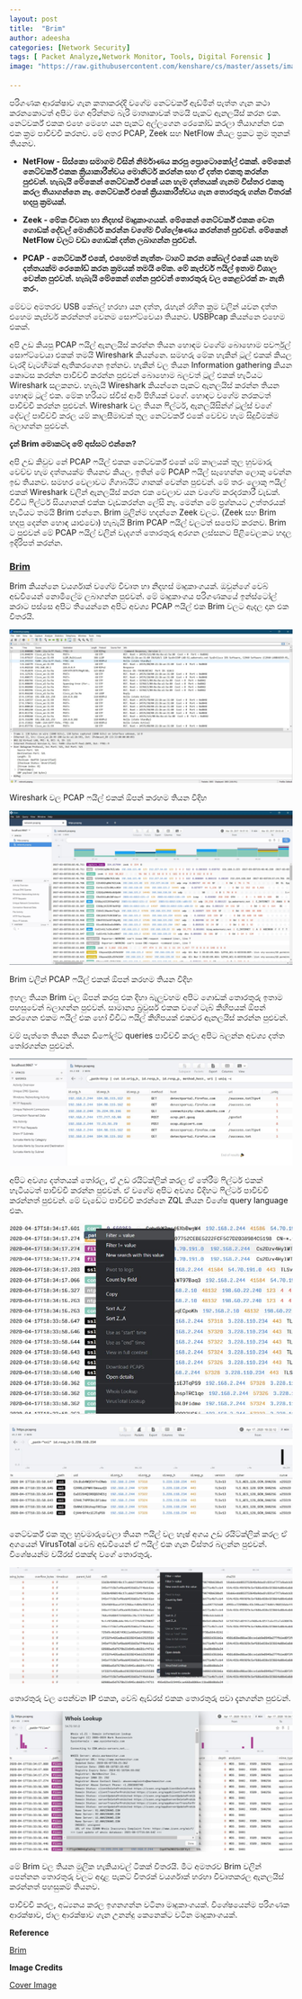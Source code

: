 ```yaml
---
layout: post
title:  "Brim"
author: adeesha
categories: [Network Security]
tags: [ Packet Analyze,Network Monitor, Tools, Digital Forensic ]
image: "https://raw.githubusercontent.com/kenshare/cs/master/assets/images/posts/ajp/cov/brim.png"

---
```


පරිගණක ආරක්ෂාව ගැන කතාකරද්දි වගේම නෙට්වර්ක් ඇඩ්මින් පැත්ත ගැන කථා කරනකොටත් අපිට මග අරින්නම බැරි මාතෘකාවක් තමයි පැකට් ඇනලයිස් කරන එක. නෙට්වර්ක් එකක එහෙ මෙහෙ යන පැකට් අල්ලගෙන රෙකෝඩ් කරලා තියාගන්න එක එක ක්‍රම පාවිච්චි කරනව. මේ අතර PCAP, Zeek සහ NetFlow කියල ප්‍රකට ක්‍රම තුනක් තියනව.

- **NetFlow - සිස්කො සමාගම විසින් නිර්මාණය කරපු ප්‍රොටොකෝල් එකක්. මේකෙන් නෙට්වර්ක් එකක ක්‍රියාකාරීත්වය මොනිටර් කරන්න සහ ඒ දත්ත එකතු කරන්න පුළුවන්. හැබැයි මේකෙන් නෙට්වර්ක් එකේ යන හැම දත්තයක් ගැනම විස්තර එකතු කරල තියාගන්නෙ නෑ. නෙට්වර්ක් එකේ ක්‍රියාකාරීත්වය ගැන තොරතුරු ගන්න විතරක් හදපු ක්‍රමයක්.**

- **Zeek - මේක විවෘත හා නිදහස් මෘදුකාංගයක්. මේකෙන් නෙට්වර්ක් එකක වෙන ගොඩක් දේවල් මොනිටර් කරන්න වගේම විශ්ලේෂණය කරන්නත් පුළුවන්. මේකෙන් NetFlow වලට වඩා ගොඩක් දත්ත ලබාගන්න පුළුවන්.**

- **PCAP - නෙට්වර්ක් එකේ, එහෙමත් නැත්තං ටාගට් කරන කේබල් එකේ යන හැම දත්තයක්ම රෙකෝඩ් කරන ක්‍රමයක් තමයි මේක. මේ කැප්චර් ෆයිල් ඉතාම විශාල වෙන්න පුළුවන්. හැබැයි මේකෙන් ගන්න පුළුවන් තොරතුරු වල කෙළවරක් නං නැති තරං.**

මේවට අමතරව USB කේබල් හරහා යන දත්ත, රැහැන් රහිත ක්‍රම වලින් යවන දත්ත එහෙම කැප්චර් කරන්නත් වෙනම සොෆ්ට්වෙයා තියනව. USBPcap කියන්නෙ එහෙම එකක්.

අපි උඩ කියපු PCAP ෆයිල් ඇනලයිස් කරන්න තියන හොඳම වගේම බොහොම පවර්ෆුල් සොෆ්ට්වෙයා එකක් තමයි Wireshark කියන්නෙ. සමහරු මේක හැකින් ටූල් එකක් කියල වැරදි වැටහීමක් ඇතිකරගෙන ඉන්නව. හැකින් වල තියන Information gathering කියන කොටස කරන්න පාවිච්චි කරන්න පුළුවන් බොහොම බලවත් ටූල් එකක් හැටියට Wireshark සලකනව. හැබැයි Wireshark කියන්නෙ පැකට් ඇනලයිස් කරන්න තියන හොඳම ටූල් එක. මේක හරියට ස්විස් ආමි පිහියක් වගේ. හොඳට වගේම නරකටත් පාවිච්චි කරන්න පුළුවන්. Wireshark වල තියන ෆිල්ටර්, ඇනලයිසින්ග් ටූල්ස් වගේ දේවල් පාවිච්චි කරල යම් කාලසීමාවක් තුල නෙට්වර්ක් එකේ වෙච්ච හැම සිදුවීමක්ම බලාගන්න පුළුවන්. 

**දැන් Brim මොකටද මේ අස්සට එන්නෙ?**

අපි උඩ කිවුව නේ PCAP ෆයිල් එකක නෙට්වර්ක් එකේ යම් කාලයක් තුල හුවමාරු වෙච්ච හැම දත්තයක්ම තියනව කියල. ඉතින් මේ PCAP ෆයිල් සෑහෙන්න ලොකු වෙන්න ඉඩ තියනව. සමහර වෙලාවට ගිගාබයිට් ගානක් වෙන්න පුළුවන්. මේ තරං ලොකු ෆයිල් එකක් Wireshark වලින් ඇනලයිස් කරන එක වෙලාව යන වගේම කරදරකාරී වැඩක්. විවිධ ෆිල්ටර් සියගානක් එක්ක වැඩකරන්න ලේසි නෑ. මෙන්න මේ ප්‍රශ්නයට උත්තරයක් හැටියට තමයි Brim එන්නෙ. Brim මුලින්ම හදන්නෙ Zeek වලට. (Zeek සහ Brim හදපු දෙන්න හොඳ යාළුවො) හැබැයි Brim PCAP ෆයිල් වලටත් සපෝට් කරනව. Brim ට පුළුවන් මේ PCAP ෆයිල් වලින් වැදගත් තොරතුරු අරගන ලස්සනට පිළිවෙලකට හදල ඉදිරිපත් කරන්න.

### [Brim](https://www.brimsecurity.com/) 

Brim කියන්නෙ වයර්ශාක් වගේම විවෘත හා නිදහස් මෘදුකාංගයක්. ඔවුන්ගේ වෙබ් අඩවියෙන් නොමිලේම ලබාගන්න පුළුවන්. මේ මෘදුකාංගය පරිගණකයේ ඉන්ස්ටෝල් කරාට පස්සෙ අපිට තියෙන්නෙ අපිට අවශ්‍ය PCAP ෆයිල් එක Brim වලට ඇදල දාන එක විතරයි.

![Wireshark](https://raw.githubusercontent.com/kenshare/cs/master/assets/images/posts/ajp/cont/wireshark.JPG?raw=true)

Wireshark වල PCAP ෆයිල් එකක් ඕපන් කරහම තියන විදිහ



![Brim](https://raw.githubusercontent.com/kenshare/cs/master/assets/images/posts/ajp/cont/brim.JPG?raw=true)

Brim වලින් PCAP ෆයිල් එකක් ඕපන් කරහම තියන විදිහ

ඉහල තියන Brim වල ඕපන් කරපු එක දිහා බැලුවහම අපිට ගොඩක් තොරතුරු ඉතාම පහසුවෙන් බලාගන්න පුළුවන්. සාමාන්‍ය බ්‍රවුසර් එකක වගේ ටැබ් කිහිපයක් ඕපන් කරගෙන එකම ෆයිල් එක හෝ විවිධ ෆයිල් කිහිපයක් එකවර ඇනලයිස් කරන්න පුළුවන්.

වම් පැත්තෙ තියන තියන ඩිෆෝල්ට් queries පාවිච්චි කරල අපිට බලන්න අවශ්‍ය දත්ත තෝරගන්න පුළුවන්.

![Brim queries](https://raw.githubusercontent.com/kenshare/cs/master/assets/images/posts/ajp/cont/brim1.jpg?raw=true)



අපිට අවශ්‍ය දත්තයක් තෝරල, ඒ උඩ රයිට්ක්ලික් කරල ඒ තේරීම ෆිල්ටර් එකක් හැටියටත් පාවිච්චි කරන්න පුළුවන්. ඒ වගේම අපිට අවශ්‍ය විදිහට ෆිල්ටර් පාවිච්චි කරන්නත් පුළුවන්. මේ වැඩේට පාවිච්චි කරන්නෙ ZQL කියන විශේෂ query language එක.

![Brim click](https://raw.githubusercontent.com/kenshare/cs/master/assets/images/posts/ajp/cont/brim2.JPG?raw=true)

![Brim click](https://raw.githubusercontent.com/kenshare/cs/master/assets/images/posts/ajp/cont/brim3.JPG?raw=true)

නෙට්වර්ක් එක තුල හුවමාරුවෙලා තියන ෆයිල් වල හෑෂ් අගය උඩ රයිට්ක්ලික් කරල ඒ අගයෙන් VirusTotal වෙබ් අඩවියෙන් ඒ ෆයිල් එක ගැන විස්තර බලන්න පුළුවන්. විශේෂයන්ම වයිරස් එකක්ද වගේ තොරතුරු.

![Brim click](https://raw.githubusercontent.com/kenshare/cs/master/assets/images/posts/ajp/cont/brim4.JPG?raw=true)



තොරතුරු වල පෙන්වන IP එකක, වෙබ් ඇඩ්රස් එකක තොරතුරු පවා දැනගන්න පුළුවන්.

![Brim click](https://raw.githubusercontent.com/kenshare/cs/master/assets/images/posts/ajp/cont/brim5.JPG?raw=true)



මේ Brim වල තියන මුලික හැකියාවල් ටිකක් විතරයි. මීට අමතරව Brim වලින් පෙන්නන තොරතුරු වලට අදාළ පැකට් විතරක් වයර්ශාක් හරහා විවෘතකරල ඇනලයිස් කරන්නත් පහසුකම් තියනව.

පාවිච්චි කරල, අධ්‍යනය කරල ඉගනගන්න වටිනා මෘදුකාංගයක්. විශේෂයෙන්ම පරිගණක ආරක්ෂාව, ජාල ආරක්ෂාව ගැන උනන්දු කෙනෙක්ට වටින මෘදුකාංගයක්.



**Reference**

[Brim]( https://www.brimsecurity.com/)



**Image Credits**

[Cover Image](https://github.com/brimdata/brim/blob/main/README.md)
